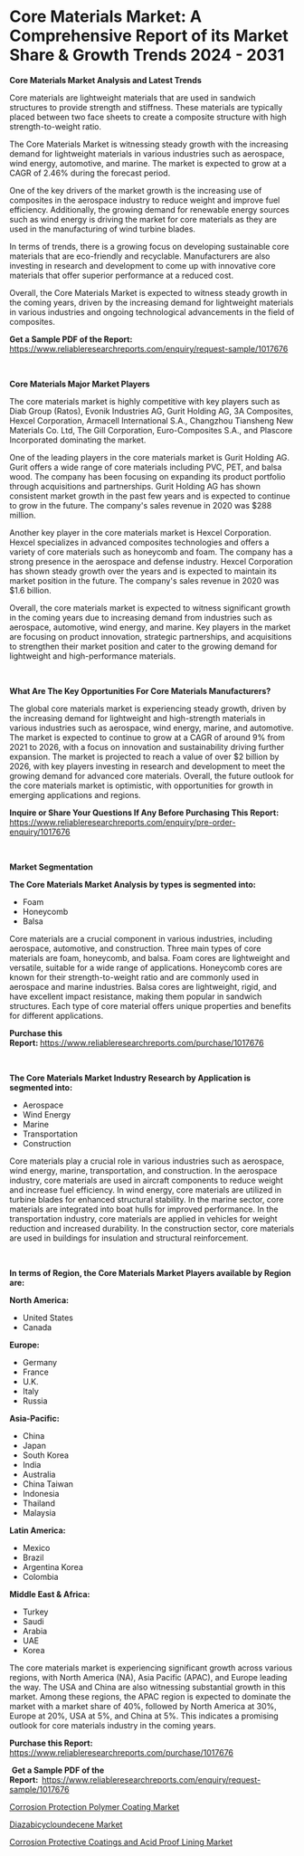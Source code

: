 <p><h1>Core Materials Market: A Comprehensive Report of its Market Share & Growth Trends 2024 - 2031</h1></p><p><strong>Core Materials Market Analysis and Latest Trends</strong></p>
<p><p>Core materials are lightweight materials that are used in sandwich structures to provide strength and stiffness. These materials are typically placed between two face sheets to create a composite structure with high strength-to-weight ratio.</p><p>The Core Materials Market is witnessing steady growth with the increasing demand for lightweight materials in various industries such as aerospace, wind energy, automotive, and marine. The market is expected to grow at a CAGR of 2.46% during the forecast period.</p><p>One of the key drivers of the market growth is the increasing use of composites in the aerospace industry to reduce weight and improve fuel efficiency. Additionally, the growing demand for renewable energy sources such as wind energy is driving the market for core materials as they are used in the manufacturing of wind turbine blades.</p><p>In terms of trends, there is a growing focus on developing sustainable core materials that are eco-friendly and recyclable. Manufacturers are also investing in research and development to come up with innovative core materials that offer superior performance at a reduced cost.</p><p>Overall, the Core Materials Market is expected to witness steady growth in the coming years, driven by the increasing demand for lightweight materials in various industries and ongoing technological advancements in the field of composites.</p></p>
<p><strong>Get a Sample PDF of the Report:&nbsp;</strong> <a href="https://www.reliableresearchreports.com/enquiry/request-sample/1017676">https://www.reliableresearchreports.com/enquiry/request-sample/1017676</a></p>
<p>&nbsp;</p>
<p><strong>Core Materials Major Market Players</strong></p>
<p><p>The core materials market is highly competitive with key players such as Diab Group (Ratos), Evonik Industries AG, Gurit Holding AG, 3A Composites, Hexcel Corporation, Armacell International S.A., Changzhou Tiansheng New Materials Co. Ltd, The Gill Corporation, Euro-Composites S.A., and Plascore Incorporated dominating the market.</p><p>One of the leading players in the core materials market is Gurit Holding AG. Gurit offers a wide range of core materials including PVC, PET, and balsa wood. The company has been focusing on expanding its product portfolio through acquisitions and partnerships. Gurit Holding AG has shown consistent market growth in the past few years and is expected to continue to grow in the future. The company's sales revenue in 2020 was $288 million.</p><p>Another key player in the core materials market is Hexcel Corporation. Hexcel specializes in advanced composites technologies and offers a variety of core materials such as honeycomb and foam. The company has a strong presence in the aerospace and defense industry. Hexcel Corporation has shown steady growth over the years and is expected to maintain its market position in the future. The company's sales revenue in 2020 was $1.6 billion.</p><p>Overall, the core materials market is expected to witness significant growth in the coming years due to increasing demand from industries such as aerospace, automotive, wind energy, and marine. Key players in the market are focusing on product innovation, strategic partnerships, and acquisitions to strengthen their market position and cater to the growing demand for lightweight and high-performance materials.</p></p>
<p>&nbsp;</p>
<p><strong>What Are The Key Opportunities For Core Materials Manufacturers?</strong></p>
<p><p>The global core materials market is experiencing steady growth, driven by the increasing demand for lightweight and high-strength materials in various industries such as aerospace, wind energy, marine, and automotive. The market is expected to continue to grow at a CAGR of around 9% from 2021 to 2026, with a focus on innovation and sustainability driving further expansion. The market is projected to reach a value of over $2 billion by 2026, with key players investing in research and development to meet the growing demand for advanced core materials. Overall, the future outlook for the core materials market is optimistic, with opportunities for growth in emerging applications and regions.</p></p>
<p><strong>Inquire or Share Your Questions If Any Before Purchasing This Report:</strong> <a href="https://www.reliableresearchreports.com/enquiry/pre-order-enquiry/1017676">https://www.reliableresearchreports.com/enquiry/pre-order-enquiry/1017676</a></p>
<p>&nbsp;</p>
<p><strong>Market Segmentation</strong></p>
<p><strong>The Core Materials Market Analysis by types is segmented into:</strong></p>
<p><ul><li>Foam</li><li>Honeycomb</li><li>Balsa</li></ul></p>
<p><p>Core materials are a crucial component in various industries, including aerospace, automotive, and construction. Three main types of core materials are foam, honeycomb, and balsa. Foam cores are lightweight and versatile, suitable for a wide range of applications. Honeycomb cores are known for their strength-to-weight ratio and are commonly used in aerospace and marine industries. Balsa cores are lightweight, rigid, and have excellent impact resistance, making them popular in sandwich structures. Each type of core material offers unique properties and benefits for different applications.</p></p>
<p><strong>Purchase this Report:&nbsp;</strong><a href="https://www.reliableresearchreports.com/purchase/1017676">https://www.reliableresearchreports.com/purchase/1017676</a></p>
<p>&nbsp;</p>
<p><strong>The Core Materials Market Industry Research by Application is segmented into:</strong></p>
<p><ul><li>Aerospace</li><li>Wind Energy</li><li>Marine</li><li>Transportation</li><li>Construction</li></ul></p>
<p><p>Core materials play a crucial role in various industries such as aerospace, wind energy, marine, transportation, and construction. In the aerospace industry, core materials are used in aircraft components to reduce weight and increase fuel efficiency. In wind energy, core materials are utilized in turbine blades for enhanced structural stability. In the marine sector, core materials are integrated into boat hulls for improved performance. In the transportation industry, core materials are applied in vehicles for weight reduction and increased durability. In the construction sector, core materials are used in buildings for insulation and structural reinforcement.</p></p>
<p>&nbsp;</p>
<p><strong>In terms of Region, the Core Materials Market Players available by Region are:</strong></p>
<p>
    <p> <strong> North America: </strong>
        <ul>
            <li>United States</li>
            <li>Canada</li>
        </ul>
        </p> 
    <p> <strong> Europe: </strong>
        <ul>
            <li>Germany</li>
            <li>France</li>
            <li>U.K.</li>
            <li>Italy</li>
            <li>Russia</li>
        </ul>
        </p> 
    <p> <strong> Asia-Pacific: </strong>
        <ul>
            <li>China</li>
            <li>Japan</li>
            <li>South Korea</li>
            <li>India</li>
            <li>Australia</li>
            <li>China Taiwan</li>
            <li>Indonesia</li>
            <li>Thailand</li>
            <li>Malaysia</li>
        </ul>
        </p> 
    <p> <strong> Latin America: </strong>
        <ul>
            <li>Mexico</li>
            <li>Brazil</li>
            <li>Argentina Korea</li>
            <li>Colombia</li>
        </ul>
        </p> 
    <p> <strong> Middle East & Africa: </strong>
        <ul>
            <li>Turkey</li>
            <li>Saudi</li>
            <li>Arabia</li>
            <li>UAE</li>
            <li>Korea</li>
        </ul>
    </p>
    </p>
<p><p>The core materials market is experiencing significant growth across various regions, with North America (NA), Asia Pacific (APAC), and Europe leading the way. The USA and China are also witnessing substantial growth in this market. Among these regions, the APAC region is expected to dominate the market with a market share of 40%, followed by North America at 30%, Europe at 20%, USA at 5%, and China at 5%. This indicates a promising outlook for core materials industry in the coming years.</p></p>
<p><strong>Purchase this Report: </strong><a href="https://www.reliableresearchreports.com/purchase/1017676">https://www.reliableresearchreports.com/purchase/1017676</a></p>
<p>&nbsp;<strong>Get a Sample PDF of the Report:&nbsp;&nbsp;</strong><a href="https://www.reliableresearchreports.com/enquiry/request-sample/1017676">https://www.reliableresearchreports.com/enquiry/request-sample/1017676</a></p>
<p><strong></strong></p>
<p><p><a href="https://view.publitas.com/reportprime-1/decoding-the-corrosion-protection-polymer-coating-market-a-deep-dive-into-the-latest-market-trends-market-segmentation-and-competitive-analysis/">Corrosion Protection Polymer Coating Market</a></p><p><a href="https://view.publitas.com/reportprime-1/decoding-the-diazabicycloundecene-market-a-deep-dive-into-the-latest-market-trends-market-segmentation-and-competitive-analysis/">Diazabicycloundecene Market</a></p><p><a href="https://view.publitas.com/reportprime-1/decoding-the-corrosion-protective-coatings-and-acid-proof-lining-market-a-deep-dive-into-the-latest-market-trends-market-segmentation-and-competitive-analysis/">Corrosion Protective Coatings and Acid Proof Lining Market</a></p></p>